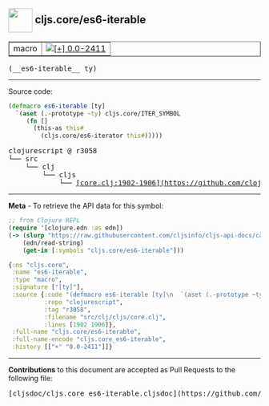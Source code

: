 ## <img width="48px" valign="middle" src="http://i.imgur.com/Hi20huC.png"> cljs.core/es6-iterable

 <table border="1">
<tr>

<td>macro</td>
<td><a href="https://github.com/cljsinfo/cljs-api-docs/tree/0.0-2411"><img valign="middle" alt="[+] 0.0-2411" src="https://img.shields.io/badge/+-0.0--2411-lightgrey.svg"></a> </td>
</tr>
</table>

 <samp>
(__es6-iterable__ ty)<br>
</samp>

---





Source code:

```clj
(defmacro es6-iterable [ty]
  `(aset (.-prototype ~ty) cljs.core/ITER_SYMBOL
     (fn []
       (this-as this#
         (cljs.core/es6-iterator this#)))))
```

 <pre>
clojurescript @ r3058
└── src
    └── clj
        └── cljs
            └── <ins>[core.clj:1902-1906](https://github.com/clojure/clojurescript/blob/r3058/src/clj/cljs/core.clj#L1902-L1906)</ins>
</pre>


---

__Meta__ - To retrieve the API data for this symbol:

```clj
;; from Clojure REPL
(require '[clojure.edn :as edn])
(-> (slurp "https://raw.githubusercontent.com/cljsinfo/cljs-api-docs/catalog/cljs-api.edn")
    (edn/read-string)
    (get-in [:symbols "cljs.core/es6-iterable"]))
```

```clj
{:ns "cljs.core",
 :name "es6-iterable",
 :type "macro",
 :signature ["[ty]"],
 :source {:code "(defmacro es6-iterable [ty]\n  `(aset (.-prototype ~ty) cljs.core/ITER_SYMBOL\n     (fn []\n       (this-as this#\n         (cljs.core/es6-iterator this#)))))",
          :repo "clojurescript",
          :tag "r3058",
          :filename "src/clj/cljs/core.clj",
          :lines [1902 1906]},
 :full-name "cljs.core/es6-iterable",
 :full-name-encode "cljs.core_es6-iterable",
 :history [["+" "0.0-2411"]]}

```

---

__Contributions__ to this document are accepted as Pull Requests to the following file:

 <pre>
[cljsdoc/cljs.core_es6-iterable.cljsdoc](https://github.com/cljsinfo/cljs-api-docs/blob/master/cljsdoc/cljs.core_es6-iterable.cljsdoc)
</pre>

